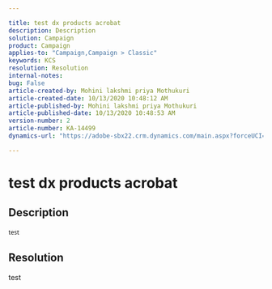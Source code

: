 ```yaml
---

title: test dx products acrobat  
description: Description  
solution: Campaign  
product: Campaign  
applies-to: "Campaign,Campaign > Classic"  
keywords: KCS  
resolution: Resolution  
internal-notes:   
bug: False  
article-created-by: Mohini lakshmi priya Mothukuri  
article-created-date: 10/13/2020 10:48:12 AM  
article-published-by: Mohini lakshmi priya Mothukuri  
article-published-date: 10/13/2020 10:48:53 AM  
version-number: 2  
article-number: KA-14499  
dynamics-url: "https://adobe-sbx22.crm.dynamics.com/main.aspx?forceUCI=1&pagetype=entityrecord&etn=knowledgearticle&id=495cd095-410d-eb11-a813-000d3a98f7e7"

---
```


# test dx products acrobat

## Description

<div data-wrapper="true" style="font-size:12px;font-family:'Segoe UI','Helvetica Neue',sans-serif;">


test 

</div>




## Resolution

test
